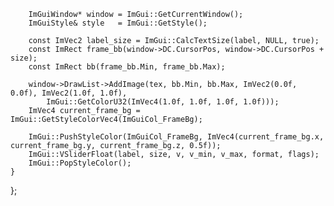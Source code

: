 

































































































        ImGuiWindow* window = ImGui::GetCurrentWindow();
        ImGuiStyle& style   = ImGui::GetStyle();

        const ImVec2 label_size = ImGui::CalcTextSize(label, NULL, true);
        const ImRect frame_bb(window->DC.CursorPos, window->DC.CursorPos + size);
        const ImRect bb(frame_bb.Min, frame_bb.Max);

        window->DrawList->AddImage(tex, bb.Min, bb.Max, ImVec2(0.0f, 0.0f), ImVec2(1.0f, 1.0f),
            ImGui::GetColorU32(ImVec4(1.0f, 1.0f, 1.0f, 1.0f)));
        ImVec4 current_frame_bg = ImGui::GetStyleColorVec4(ImGuiCol_FrameBg);

        ImGui::PushStyleColor(ImGuiCol_FrameBg, ImVec4(current_frame_bg.x, current_frame_bg.y, current_frame_bg.z, 0.5f));
        ImGui::VSliderFloat(label, size, v, v_min, v_max, format, flags);
        ImGui::PopStyleColor();
    }
};
```
